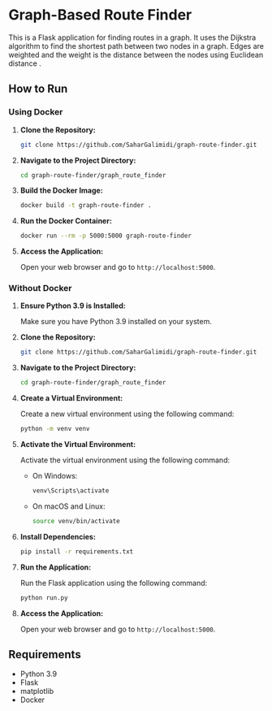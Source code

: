 # Graph-Based Route Finder

This is a Flask application for finding routes in a graph.
It uses the Dijkstra algorithm to find the shortest path between two nodes in a graph.
Edges are weighted and the weight is the distance between the nodes using Euclidean distance .

## How to Run

### Using Docker

1. **Clone the Repository:**

    ```bash
    git clone https://github.com/SaharGalimidi/graph-route-finder.git
    ```

2. **Navigate to the Project Directory:**

    ```bash
    cd graph-route-finder/graph_route_finder
    ```

3. **Build the Docker Image:**

    ```bash
    docker build -t graph-route-finder .
    ```

4. **Run the Docker Container:**

    ```bash
    docker run --rm -p 5000:5000 graph-route-finder
    ```

5. **Access the Application:**

    Open your web browser and go to `http://localhost:5000`.

### Without Docker

1. **Ensure Python 3.9 is Installed:**

    Make sure you have Python 3.9 installed on your system.

2. **Clone the Repository:**

    ```bash
    git clone https://github.com/SaharGalimidi/graph-route-finder.git

3. **Navigate to the Project Directory:**

    ```bash
    cd graph-route-finder/graph_route_finder
    ```

4. **Create a Virtual Environment:**

    Create a new virtual environment using the following command:

    ```bash
    python -m venv venv
    ```

5. **Activate the Virtual Environment:**
    
    Activate the virtual environment using the following command:
    
    - On Windows:
    
        ```bash
        venv\Scripts\activate
        ```

    - On macOS and Linux:

        ```bash
        source venv/bin/activate
        ```


6. **Install Dependencies:**

    ```bash
    pip install -r requirements.txt
    ```

3. **Run the Application:**

    Run the Flask application using the following command:

    ```bash
    python run.py
    ```

4. **Access the Application:**

    Open your web browser and go to `http://localhost:5000`.

## Requirements

- Python 3.9
- Flask
- matplotlib
- Docker

